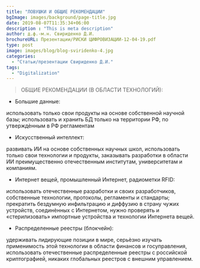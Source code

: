```yaml
---
title: "ЛОВУШКИ И ОБЩИЕ РЕКОМЕНДАЦИИ"
bgImage: images/background/page-title.jpg
date: 2019-08-07T11:35:34+06:00
description : "This is meta description"
author: д.ф.-м.н. Свириденко Д.И.
brochureURL: Презентации/РИСКИ ЦИФРОВИЗАЦИИ-12-04-19.pdf
type: post
image: images/blog/blog-sviridenko-4.jpg
categories: 
  - "Статьи/презентации Свириденко Д.И."
tags:
  - "Digitalization"
---
```


> ОБЩИЕ РЕКОМЕНДАЦИИ (В ОБЛАСТИ ТЕХНОЛОГИЙ): 
 
- Большие данные: 
 
 использовать только свои продукты на основе собственной научной базы; использовать и хранить БД только на территории РФ, по утверждѐнным в РФ регламентам  

- Искусственный интеллект: 
 
 развивать ИИ на основе собственных научных школ, использовать только свои технологии и продукты, заказывать разработки в области ИИ преимущественно отечественным институтам, университетам и компаниям. 

- Интернет вещей, промышленный Интернет, радиометки RFID: 
 
 использовать отечественные разработки и своих разработчиков, собственные  технологии, протоколы, регламенты и стандарты; прекратить бездумную инфильтрацию и диффузию в страну чужих устройств, соединѐнных с Интернетом, нужно проверять и «стерилизовать» импортные устройства и технологии Интернета вещей. 

- Распределенные реестры (блокчейн):  
 
 удерживать лидирующие позиции в мире, серьѐзно изучать применимость этой технологии в области финансов и госуправления, использовать отечественные распределенные реестры с российской криптографией, никаких глобальных реестров с внешним управлением. 